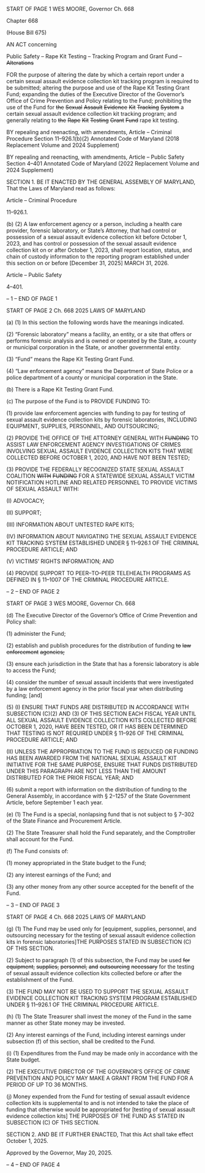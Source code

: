 START OF PAGE 1
WES MOORE, Governor Ch. 668

Chapter 668

(House Bill 675)

AN ACT concerning

Public Safety – Rape Kit Testing – Tracking Program and Grant Fund ~~–~~
~~Alterations~~

FOR the purpose of altering the date by which a certain report under a certain sexual
assault evidence collection kit tracking program is required to be submitted; altering
the purpose and use of the Rape Kit Testing Grant Fund; expanding the duties of the
Executive Director of the Governor’s Office of Crime Prevention and Policy relating
to the Fund; prohibiting the use of the Fund for ~~the~~ ~~Sexual~~ ~~Assault~~ ~~Evidence~~ ~~Kit~~
~~Tracking~~ ~~System~~ a certain sexual assault evidence collection kit tracking program;
and generally relating to ~~the~~ ~~Rape~~ ~~Kit~~ ~~Testing~~ ~~Grant~~ ~~Fund~~ rape kit testing.

BY repealing and reenacting, with amendments,
Article – Criminal Procedure
Section 11–926.1(b)(2)
Annotated Code of Maryland
(2018 Replacement Volume and 2024 Supplement)

BY repealing and reenacting, with amendments,
Article – Public Safety
Section 4–401
Annotated Code of Maryland
(2022 Replacement Volume and 2024 Supplement)

SECTION 1. BE IT ENACTED BY THE GENERAL ASSEMBLY OF MARYLAND,
That the Laws of Maryland read as follows:

Article – Criminal Procedure

11–926.1.

(b) (2) A law enforcement agency or a person, including a health care provider,
forensic laboratory, or State’s Attorney, that had control or possession of a sexual assault
evidence collection kit before October 1, 2023, and has control or possession of the sexual
assault evidence collection kit on or after October 1, 2023, shall report location, status, and
chain of custody information to the reporting program established under this section on or
before [December 31, 2025] MARCH 31, 2026.

Article – Public Safety

4–401.

– 1 –
END OF PAGE 1

START OF PAGE 2
Ch. 668 2025 LAWS OF MARYLAND

(a) (1) In this section the following words have the meanings indicated.

(2) “Forensic laboratory” means a facility, an entity, or a site that offers or
performs forensic analysis and is owned or operated by the State, a county or municipal
corporation in the State, or another governmental entity.

(3) “Fund” means the Rape Kit Testing Grant Fund.

(4) “Law enforcement agency” means the Department of State Police or a
police department of a county or municipal corporation in the State.

(b) There is a Rape Kit Testing Grant Fund.

(c) The purpose of the Fund is to PROVIDE FUNDING TO:

(1) provide law enforcement agencies with funding to pay for testing of
sexual assault evidence collection kits by forensic laboratories, INCLUDING EQUIPMENT,
SUPPLIES, PERSONNEL, AND OUTSOURCING;

(2) PROVIDE THE OFFICE OF THE ATTORNEY GENERAL WITH
~~FUNDING~~ TO ASSIST LAW ENFORCEMENT AGENCY INVESTIGATIONS OF CRIMES
INVOLVING SEXUAL ASSAULT EVIDENCE COLLECTION KITS THAT WERE COLLECTED
BEFORE OCTOBER 1, 2020, AND HAVE NOT BEEN TESTED;

(3) PROVIDE THE FEDERALLY RECOGNIZED STATE SEXUAL ASSAULT
COALITION ~~WITH~~ ~~FUNDING~~ FOR A STATEWIDE SEXUAL ASSAULT VICTIM
NOTIFICATION HOTLINE AND RELATED PERSONNEL TO PROVIDE VICTIMS OF
SEXUAL ASSAULT WITH:

(I) ADVOCACY;

(II) SUPPORT;

(III) INFORMATION ABOUT UNTESTED RAPE KITS;

(IV) INFORMATION ABOUT NAVIGATING THE SEXUAL ASSAULT
EVIDENCE KIT TRACKING SYSTEM ESTABLISHED UNDER § 11–926.1 OF THE
CRIMINAL PROCEDURE ARTICLE; AND

(V) VICTIMS’ RIGHTS INFORMATION; AND

(4) PROVIDE SUPPORT TO PEER–TO–PEER TELEHEALTH PROGRAMS
AS DEFINED IN § 11–1007 OF THE CRIMINAL PROCEDURE ARTICLE.

– 2 –
END OF PAGE 2

START OF PAGE 3
WES MOORE, Governor Ch. 668

(d) The Executive Director of the Governor’s Office of Crime Prevention and
Policy shall:

(1) administer the Fund;

(2) establish and publish procedures for the distribution of funding ~~to~~ ~~law~~
~~enforcement~~ ~~agencies;~~

(3) ensure each jurisdiction in the State that has a forensic laboratory is
able to access the Fund;

(4) consider the number of sexual assault incidents that were investigated
by a law enforcement agency in the prior fiscal year when distributing funding; [and]

(5) (I) ENSURE THAT FUNDS ARE DISTRIBUTED IN ACCORDANCE
WITH SUBSECTION (C)(2) AND (3) OF THIS SECTION EACH FISCAL YEAR UNTIL ALL
SEXUAL ASSAULT EVIDENCE COLLECTION KITS COLLECTED BEFORE OCTOBER 1,
2020, HAVE BEEN TESTED, OR IT HAS BEEN DETERMINED THAT TESTING IS NOT
REQUIRED UNDER § 11–926 OF THE CRIMINAL PROCEDURE ARTICLE; AND

(II) UNLESS THE APPROPRIATION TO THE FUND IS REDUCED OR
FUNDING HAS BEEN AWARDED FROM THE NATIONAL SEXUAL ASSAULT KIT
INITIATIVE FOR THE SAME PURPOSE, ENSURE THAT FUNDS DISTRIBUTED UNDER
THIS PARAGRAPH ARE NOT LESS THAN THE AMOUNT DISTRIBUTED FOR THE PRIOR
FISCAL YEAR; AND

(6) submit a report with information on the distribution of funding to the
General Assembly, in accordance with § 2–1257 of the State Government Article, before
September 1 each year.

(e) (1) The Fund is a special, nonlapsing fund that is not subject to § 7–302 of
the State Finance and Procurement Article.

(2) The State Treasurer shall hold the Fund separately, and the
Comptroller shall account for the Fund.

(f) The Fund consists of:

(1) money appropriated in the State budget to the Fund;

(2) any interest earnings of the Fund; and

(3) any other money from any other source accepted for the benefit of the
Fund.

– 3 –
END OF PAGE 3

START OF PAGE 4
Ch. 668 2025 LAWS OF MARYLAND

(g) (1) The Fund may be used only for [equipment, supplies, personnel, and
outsourcing necessary for the testing of sexual assault evidence collection kits in forensic
laboratories]THE PURPOSES STATED IN SUBSECTION (C) OF THIS SECTION.

(2) Subject to paragraph (1) of this subsection, the Fund may be used ~~for~~
~~equipment,~~ ~~supplies,~~ ~~personnel,~~ ~~and~~ ~~outsourcing~~ ~~necessary~~ for the testing of sexual assault
evidence collection kits collected before or after the establishment of the Fund.

(3) THE FUND MAY NOT BE USED TO SUPPORT THE SEXUAL ASSAULT
EVIDENCE COLLECTION KIT TRACKING SYSTEM PROGRAM ESTABLISHED UNDER §
11–926.1 OF THE CRIMINAL PROCEDURE ARTICLE.

(h) (1) The State Treasurer shall invest the money of the Fund in the same
manner as other State money may be invested.

(2) Any interest earnings of the Fund, including interest earnings under
subsection (f) of this section, shall be credited to the Fund.

(i) (1) Expenditures from the Fund may be made only in accordance with the
State budget.

(2) THE EXECUTIVE DIRECTOR OF THE GOVERNOR’S OFFICE OF
CRIME PREVENTION AND POLICY MAY MAKE A GRANT FROM THE FUND FOR A
PERIOD OF UP TO 36 MONTHS.

(j) Money expended from the Fund for testing of sexual assault evidence
collection kits is supplemental to and is not intended to take the place of funding that
otherwise would be appropriated for [testing of sexual assault evidence collection kits] THE
PURPOSES OF THE FUND AS STATED IN SUBSECTION (C) OF THIS SECTION.

SECTION 2. AND BE IT FURTHER ENACTED, That this Act shall take effect
October 1, 2025.

Approved by the Governor, May 20, 2025.

– 4 –
END OF PAGE 4